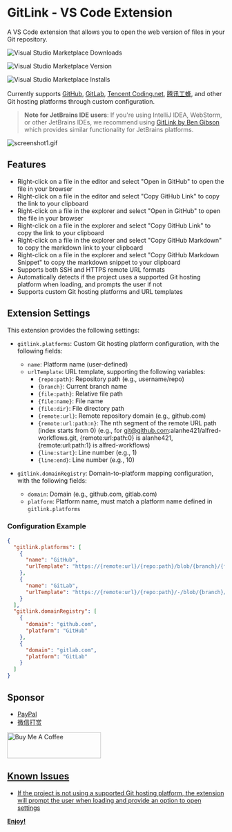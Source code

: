 # GitLink - VS Code Extension

A VS Code extension that allows you to open the web version of files in your Git repository.


![Visual Studio Marketplace Downloads](https://img.shields.io/visual-studio-marketplace/d/AlanHe.cn-alanhe-gitlink)

![Visual Studio Marketplace Version](https://img.shields.io/visual-studio-marketplace/v/AlanHe.cn-alanhe-gitlink)

![Visual Studio Marketplace Installs](https://img.shields.io/visual-studio-marketplace/i/AlanHe.cn-alanhe-gitlink)

Currently supports [GitHub](https://github.com), [GitLab](https://gitlab.com), [Tencent Coding.net](https://coding.net), [腾讯工蜂](https://git.code.tencent.com), and other Git hosting platforms through custom configuration.

> **Note for JetBrains IDE users**: If you're using IntelliJ IDEA, WebStorm, or other JetBrains IDEs, we recommend using [GitLink by Ben Gibson](https://github.com/ben-gibson/GitLink) which provides similar functionality for JetBrains platforms.

![screenshot1.gif](https://static.1991421.cn/2025/418260403-7729ab71-81f8-4d20-bf41-dca3c0a82ded.gif)

## Features

- Right-click on a file in the editor and select "Open in GitHub" to open the file in your browser
- Right-click on a file in the editor and select "Copy GitHub Link" to copy the link to your clipboard
- Right-click on a file in the explorer and select "Open in GitHub" to open the file in your browser
- Right-click on a file in the explorer and select "Copy GitHub Link" to copy the link to your clipboard
- Right-click on a file in the explorer and select "Copy GitHub Markdown" to copy the markdown link to your clipboard
- Right-click on a file in the explorer and select "Copy GitHub Markdown Snippet" to copy the markdown snippet to your clipboard
- Supports both SSH and HTTPS remote URL formats
- Automatically detects if the project uses a supported Git hosting platform when loading, and prompts the user if not
- Supports custom Git hosting platforms and URL templates

## Extension Settings

This extension provides the following settings:

* `gitlink.platforms`: Custom Git hosting platform configuration, with the following fields:
  * `name`: Platform name (user-defined)
  * `urlTemplate`: URL template, supporting the following variables:
    * `{repo:path}`: Repository path (e.g., username/repo)
    * `{branch}`: Current branch name
    * `{file:path}`: Relative file path
    * `{file:name}`: File name
    * `{file:dir}`: File directory path
    * `{remote:url}`: Remote repository domain (e.g., github.com)
    * `{remote:url:path:n}`: The nth segment of the remote URL path (index starts from 0) (e.g., for git@github.com:alanhe421/alfred-workflows.git, {remote:url:path:0} is alanhe421, {remote:url:path:1} is alfred-workflows)
    * `{line:start}`: Line number (e.g., 1)
    * `{line:end}`: Line number (e.g., 10)

* `gitlink.domainRegistry`: Domain-to-platform mapping configuration, with the following fields:
  * `domain`: Domain (e.g., github.com, gitlab.com)
  * `platform`: Platform name, must match a platform name defined in `gitlink.platforms`

### Configuration Example

```json
{
  "gitlink.platforms": [
    {
      "name": "GitHub",
      "urlTemplate": "https://{remote:url}/{repo:path}/blob/{branch}/{file:path}"
    },
    {
      "name": "GitLab",
      "urlTemplate": "https://{remote:url}/{repo:path}/-/blob/{branch}/{file:path}"
    }
  ],
  "gitlink.domainRegistry": [
    {
      "domain": "github.com",
      "platform": "GitHub"
    },
    {
      "domain": "gitlab.com",
      "platform": "GitLab"
    }
  ]
}
```

## Sponsor

- [PayPal ](https://www.paypal.com/paypalme/alanhe421)
- [微信打赏](https://github.com/alanhe421/alfred-workflows/blob/master/.github/wechat-award.jpg)

<a href="https://www.buymeacoffee.com/alanhg" target="_blank"><img src="https://cdn.buymeacoffee.com/buttons/v2/default-yellow.png" alt="Buy Me A Coffee" style="height: 60px !important;width: 217px !important;" >

## Known Issues

- If the project is not using a supported Git hosting platform, the extension will prompt the user when loading and provide an option to open settings

**Enjoy!**
